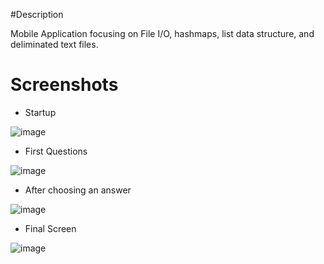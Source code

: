#Description 


Mobile Application focusing on File I/O, hashmaps, list data structure, and deliminated text files.

# Screenshots

* Startup

![image](https://user-images.githubusercontent.com/93495905/227059363-d9f6fe6f-70ea-4506-b0ee-49bbd0566348.png)


* First Questions

![image](https://user-images.githubusercontent.com/93495905/227059432-1e5d3fb2-df51-4013-a059-d3fccb56eacb.png)


* After choosing an answer

![image](https://user-images.githubusercontent.com/93495905/227059496-2066dc54-b667-43c7-bbfb-3dd4af4ee29a.png)


* Final Screen

![image](https://user-images.githubusercontent.com/93495905/227059973-a67fecaf-fca9-488e-8723-609b1773f1c4.png)
